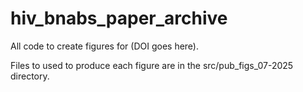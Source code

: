 # hiv_bnabs_paper_archive
All code to create figures for (DOI goes here).

Files to used to produce each figure are in the src/pub_figs_07-2025 directory.
